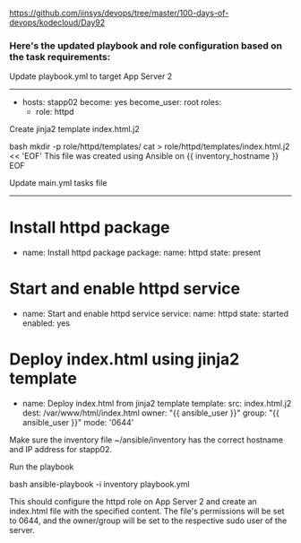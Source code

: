 https://github.com/iinsys/devops/tree/master/100-days-of-devops/kodecloud/Day92


### Here's the updated playbook and role configuration based on the task requirements:

Update playbook.yml to target App Server 2


---
- hosts: stapp02
  become: yes
  become_user: root
  roles:
    - role: httpd


Create jinja2 template index.html.j2


bash
mkdir -p role/httpd/templates/
cat > role/httpd/templates/index.html.j2 << 'EOF'
This file was created using Ansible on {{ inventory_hostname }}
EOF


Update main.yml tasks file


---
# Install httpd package
- name: Install httpd package
  package:
    name: httpd
    state: present

# Start and enable httpd service
- name: Start and enable httpd service
  service:
    name: httpd
    state: started
    enabled: yes

# Deploy index.html using jinja2 template
- name: Deploy index.html from jinja2 template
  template:
    src: index.html.j2
    dest: /var/www/html/index.html
    owner: "{{ ansible_user }}"
    group: "{{ ansible_user }}"
    mode: '0644'


Make sure the inventory file ~/ansible/inventory has the correct hostname and IP address for stapp02.

Run the playbook


bash
ansible-playbook -i inventory playbook.yml


This should configure the httpd role on App Server 2 and create an index.html file with the specified content. The file's permissions will be set to 0644, and the owner/group will be set to the respective sudo user of the server.
